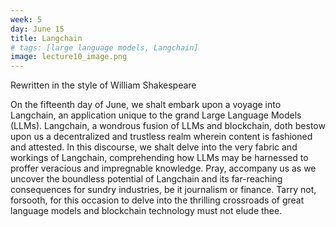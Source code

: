```yaml
---
week: 5
day: June 15
title: Langchain
# tags: [large language models, Langchain]
image: lecture10_image.png
---
```

Rewritten in the style of William Shakespeare

On the fifteenth day of June, we shalt embark upon a voyage into Langchain, an application unique to the grand Large Language Models (LLMs). Langchain, a wondrous fusion of LLMs and blockchain, doth bestow upon us a decentralized and trustless realm wherein content is fashioned and attested. In this discourse, we shalt delve into the very fabric and workings of Langchain, comprehending how LLMs may be harnessed to proffer veracious and impregnable knowledge. Pray, accompany us as we uncover the boundless potential of Langchain and its far-reaching consequences for sundry industries, be it journalism or finance. Tarry not, forsooth, for this occasion to delve into the thrilling crossroads of great language models and blockchain technology must not elude thee.
